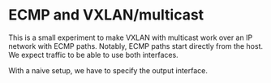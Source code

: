 # ECMP and VXLAN/multicast

This is a small experiment to make VXLAN with multicast work over an
IP network with ECMP paths. Notably, ECMP paths start directly from
the host. We expect traffic to be able to use both interfaces.

With a naive setup, we have to specify the output interface.
